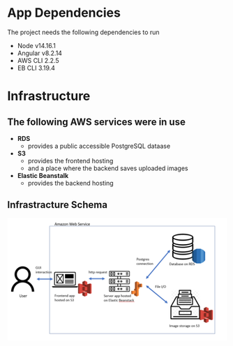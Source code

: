 # App Dependencies

The project needs the following dependencies to run

- Node v14.16.1
- Angular v8.2.14
- AWS CLI 2.2.5
- EB CLI 3.19.4

# Infrastructure

## The following AWS services were in use

- **RDS**
  - provides a public accessible PostgreSQL dataase
- **S3**
  - provides the frontend hosting
  - and a place where the backend saves uploaded images
- **Elastic Beanstalk**
  - provides the backend hosting


## Infrastracture Schema

![Infrastructure Schema](./images/architecture.png)